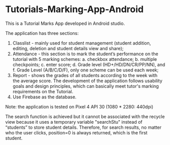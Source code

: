 # Tutorials-Marking-App-Android

This is a Tutorial Marks App developed in Android studio. 

The application has three sections: 
1. Classlist - mainly used for student management (student addition, editing, deletion and student details view and share); 
2. Attendance - this section is to mark the student’s performance on the tutorial with 5 marking schemes: a. checkbox attendance; b. multiple checkpoints; c. enter score; d. Grade level (HD+/HD/DN/CR/PP/NN), and f. Grade Level (A/B/C/D/F), only one scheme can be used each week; 
3. Report - shows the grades of all students according to the week with the average score. The development of the application follows usability goals and design principles, which can basically meet tutor's marking requirements on the Tutorial.
4. Use Firebase as the database.

Note: the application is tested on Pixel 4 API 30 (1080 * 2280: 440dpi)

The search function is achieved but it cannot be associated with the recycle view because it uses a temporary variable "searchStu" instead of “students” to store student details. Therefore, for search results, no matter who the user clicks, position=0 is always returned, which is the first student.

